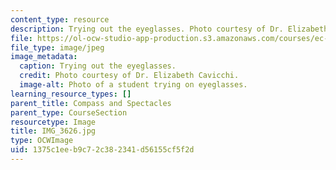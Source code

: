 ```yaml
---
content_type: resource
description: Trying out the eyeglasses. Photo courtesy of Dr. Elizabeth Cavicchi.
file: https://ol-ocw-studio-app-production.s3.amazonaws.com/courses/ec-050-recreate-experiments-from-history-inform-the-future-from-the-past-galileo-january-iap-2010/1375c1eeb9c72c382341d56155cf5f2d_IMG_3626.jpg
file_type: image/jpeg
image_metadata:
  caption: Trying out the eyeglasses.
  credit: Photo courtesy of Dr. Elizabeth Cavicchi.
  image-alt: Photo of a student trying on eyeglasses.
learning_resource_types: []
parent_title: Compass and Spectacles
parent_type: CourseSection
resourcetype: Image
title: IMG_3626.jpg
type: OCWImage
uid: 1375c1ee-b9c7-2c38-2341-d56155cf5f2d
---
```

